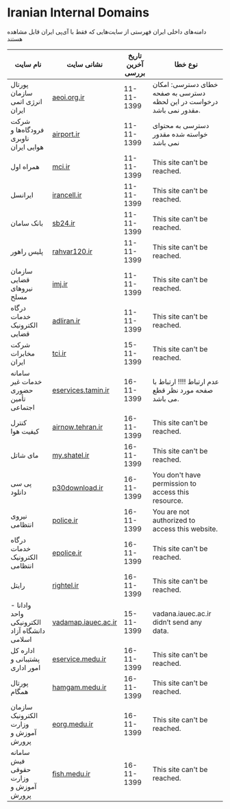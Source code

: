 # Iranian Internal Domains
دامنه‌های داخلی ایران
فهرستی از سایت‌هایی که فقط با آی‌پی ایران قابل مشاهده هستند


  
| نام سایت | نشانی سایت | تاریخ آخرین بررسی | نوع خطا |
| ---- | ---- | ---- | --- |
| پورتال سازمان انرژی اتمی ایران | [aeoi.org.ir](https://aeoi.org.ir) | 11-11-1399 | خطای دسترسی: امکان دسترسی به صفحه درخواست در این لحظه مقدور نمی باشد.  |
| شرکت فرودگاه‌ها و ناوبری هوایی ایران | [airport.ir](https://airport.ir) | 11-11-1399 | دسترسی به محتوای خواسته شده مقدور نمی باشد |
| همراه اول | [mci.ir](https://mci.ir) | 11-11-1399 | This site can't be reached. |
| ایرانسل | [irancell.ir](https://irancell.ir) | 11-11-1399 | This site can't be reached. |
| بانک سامان | [sb24.ir](https://sb24.ir) | 11-11-1399 | This site can't be reached. |
| پلیس راهور | [rahvar120.ir](https://rahvar120.ir) | 11-11-1399 | This site can't be reached. |
| سازمان قضایی نیروهای مسلح | [imj.ir](http://imj.ir) | 11-11-1399 | This site can't be reached. |
| درگاه خدمات الکترونیک قضایی | [adliran.ir](https://adliran.ir) | 11-11-1399 | This site can't be reached. |
| شرکت مخابرات ایران | [tci.ir](https://tci.ir/) | 15-11-1399 | This site can't be reached. |
| سامانه خدمات غیر حضوری تأمین اجتماعی | [eservices.tamin.ir](https://eservices.tamin.ir/) | 16-11-1399 | عدم ارتباط !!!! ارتباط با صفحه مورد نظر قطع می باشد. |
| کنترل کیفیت هوا | [airnow.tehran.ir](https://airnow.tehran.ir/) | 16-11-1399 | This site can't be reached. |
| مای شاتل | [my.shatel.ir](https://my.shatel.ir) | 16-11-1399 | This site can't be reached. |
| پی سی دانلود | [p30download.ir](https://p30download.ir) | 16-11-1399 | You don't have permission to access this resource. |
| نیروی انتظامی | [police.ir](https://police.ir/) | 16-11-1399 | You are not authorized to access this website.|
| درگاه خدمات الکترونیک انتظامی | [epolice.ir](https://epolice.ir/) | 16-11-1399 | This site can't be reached.|
| رایتل | [rightel.ir](https://www.rightel.ir/) | 16-11-1399 | This site can't be reached. |
| وادانا - واحد الکترونیکی دانشگاه آزاد اسلامی | [vadamap.iauec.ac.ir](https://vadamap.iauec.ac.ir/) | 15-11-1399 | vadana.iauec.ac.ir didn’t send any data. |
| اداره کل پشتیبانی و امور اداری | [eservice.medu.ir](https://eservice.medu.ir) | 16-11-1399 | This site can't be reached. |
| پورتال همگام | [hamgam.medu.ir](https://hamgam.medu.ir) | 16-11-1399 | This site can't be reached. |
| سازمان الکترونیک وزارت آموزش و پرورش | [eorg.medu.ir](https://eorg.medu.ir) | 16-11-1399 | This site can't be reached. |
| سامانه فیش حقوقی وزارت آموزش و پرورش | [fish.medu.ir](https://fish.medu.ir) | 16-11-1399 | This site can't be reached. |
